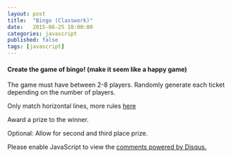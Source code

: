 ```yaml
---
layout: post
title:  "Bingo (Classwork)"
date:   2015-06-25 18:00:00
categories: javascript
published: false
tags: [javascript]
---
```



<h4>Create the game of bingo! (make it seem like a happy game)</h4>
<p>The game must have between 2-8 players.  Randomly generate each ticket depending on the number of players.</p>
<p>Only match horizontal lines, more rules <a href="http://bingorules.org/bingo-rules.htm" target="_blank">here</a></p>
<p>Award a prize to the winner.</p>
<p>Optional: Allow for second and third place prize.</p>


<div id="disqus_thread"></div>
<script type="text/javascript">
    /* * * CONFIGURATION VARIABLES * * */
    var disqus_shortname = 'devschool';

    /* * * DON'T EDIT BELOW THIS LINE * * */
    (function() {
        var dsq = document.createElement('script'); dsq.type = 'text/javascript'; dsq.async = true;
        dsq.src = '//' + disqus_shortname + '.disqus.com/embed.js';
        (document.getElementsByTagName('head')[0] || document.getElementsByTagName('body')[0]).appendChild(dsq);
    })();
</script>
<noscript>Please enable JavaScript to view the <a href="https://disqus.com/?ref_noscript" rel="nofollow">comments powered by Disqus.</a></noscript>
